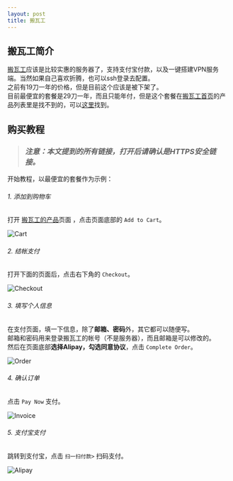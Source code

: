 ```yaml
---
layout: post
title: 搬瓦工
---
```


## 搬瓦工简介

[搬瓦工][1]应该是比较实惠的服务器了，支持支付宝付款，以及一键搭建VPN服务端。当然如果自己喜欢折腾，也可以ssh登录去配置。  
之前有19刀一年的价格，但是目前这个应该是被下架了。  
目前最便宜的套餐是29刀一年，而且只能年付，但是这个套餐在[搬瓦工首页][1]的产品列表里是找不到的，可以[这里][1]找到。


## 购买教程
>### ***注意：本文提到的所有链接，打开后请确认是HTTPS安全链接。***

开始教程，以最便宜的套餐作为示例：
###### 1. 添加到购物车
打开 [搬瓦工的产品][2]页面 ，点击页面底部的 `Add to Cart`。

![Cart][3]
###### 2. 结帐支付
打开下面的页面后，点击右下角的 `Checkout`。

![Checkout][4]
###### 3. 填写个人信息
在支付页面，填一下信息，除了**邮箱、密码**外，其它都可以随便写。  
邮箱和密码用来登录搬瓦工的帐号（不是服务器），而且邮箱是可以修改的。  
然后在页面底部**选择Alipay，勾选同意协议**，点击 `Complete Order`。

![Order][5]
###### 4. 确认订单
点击 `Pay Now` 支付。

![Invoice][6]
###### 5. 支付宝支付
跳转到支付宝，点击 `扫一扫付款>` 扫码支付。

![Alipay][7]

[1]: http://47.93.31.171/index.php
[2]: http://47.93.31.171/cart.php
[3]: http://img.blog.csdn.net/20171112222856813?watermark/2/text/aHR0cDovL2Jsb2cuY3Nkbi5uZXQvaGUwMTI4MjEzOTc=/font/5a6L5L2T/fontsize/400/fill/I0JBQkFCMA==/dissolve/70/gravity/Center
[4]: http://img.blog.csdn.net/20171112223522480?watermark/2/text/aHR0cDovL2Jsb2cuY3Nkbi5uZXQvaGUwMTI4MjEzOTc=/font/5a6L5L2T/fontsize/400/fill/I0JBQkFCMA==/dissolve/70/gravity/Center
[5]: http://img.blog.csdn.net/20171112224647478?watermark/2/text/aHR0cDovL2Jsb2cuY3Nkbi5uZXQvaGUwMTI4MjEzOTc=/font/5a6L5L2T/fontsize/400/fill/I0JBQkFCMA==/dissolve/70/gravity/Center
[6]: http://img.blog.csdn.net/20171112225439580?watermark/2/text/aHR0cDovL2Jsb2cuY3Nkbi5uZXQvaGUwMTI4MjEzOTc=/font/5a6L5L2T/fontsize/400/fill/I0JBQkFCMA==/dissolve/70/gravity/Center
[7]: http://img.blog.csdn.net/20171112225504262?watermark/2/text/aHR0cDovL2Jsb2cuY3Nkbi5uZXQvaGUwMTI4MjEzOTc=/font/5a6L5L2T/fontsize/400/fill/I0JBQkFCMA==/dissolve/70/gravity/Center
